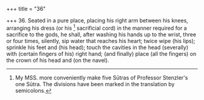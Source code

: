 +++
title = "36"

+++
36. Seated in a pure place, placing his right arm between his knees, arranging his dress (or his [^28]  sacrificial cord) in the manner required for a sacrifice to the gods, he shall, after washing his hands up to the wrist, three or four times, silently, sip water that reaches his heart; twice wipe (his lips); sprinkle his feet and (his head); touch the cavities in the head (severally) with (certain fingers of his) right hand; (and finally) place (all the fingers) on the crown of his head and (on the navel).


[^28]:  My MSS. more conveniently make five Sūtras of Professor Stenzler's one Sūtra. The divisions have been marked in the translation by semicolons.
